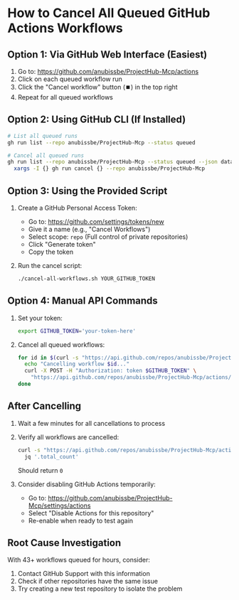 # How to Cancel All Queued GitHub Actions Workflows

## Option 1: Via GitHub Web Interface (Easiest)

1. Go to: https://github.com/anubissbe/ProjectHub-Mcp/actions
2. Click on each queued workflow run
3. Click the "Cancel workflow" button (⏹️) in the top right
4. Repeat for all queued workflows

## Option 2: Using GitHub CLI (If Installed)

```bash
# List all queued runs
gh run list --repo anubissbe/ProjectHub-Mcp --status queued

# Cancel all queued runs
gh run list --repo anubissbe/ProjectHub-Mcp --status queued --json databaseId -q '.[].databaseId' | \
  xargs -I {} gh run cancel {} --repo anubissbe/ProjectHub-Mcp
```

## Option 3: Using the Provided Script

1. Create a GitHub Personal Access Token:
   - Go to: https://github.com/settings/tokens/new
   - Give it a name (e.g., "Cancel Workflows")
   - Select scope: `repo` (Full control of private repositories)
   - Click "Generate token"
   - Copy the token

2. Run the cancel script:
   ```bash
   ./cancel-all-workflows.sh YOUR_GITHUB_TOKEN
   ```

## Option 4: Manual API Commands

1. Set your token:
   ```bash
   export GITHUB_TOKEN='your-token-here'
   ```

2. Cancel all queued workflows:
   ```bash
   for id in $(curl -s "https://api.github.com/repos/anubissbe/ProjectHub-Mcp/actions/runs?status=queued&per_page=100" | jq -r ".workflow_runs[].id"); do
     echo "Cancelling workflow $id..."
     curl -X POST -H "Authorization: token $GITHUB_TOKEN" \
       "https://api.github.com/repos/anubissbe/ProjectHub-Mcp/actions/runs/$id/cancel"
   done
   ```

## After Cancelling

1. Wait a few minutes for all cancellations to process
2. Verify all workflows are cancelled:
   ```bash
   curl -s "https://api.github.com/repos/anubissbe/ProjectHub-Mcp/actions/runs?status=queued" | \
     jq '.total_count'
   ```
   Should return `0`

3. Consider disabling GitHub Actions temporarily:
   - Go to: https://github.com/anubissbe/ProjectHub-Mcp/settings/actions
   - Select "Disable Actions for this repository"
   - Re-enable when ready to test again

## Root Cause Investigation

With 43+ workflows queued for hours, consider:
1. Contact GitHub Support with this information
2. Check if other repositories have the same issue
3. Try creating a new test repository to isolate the problem